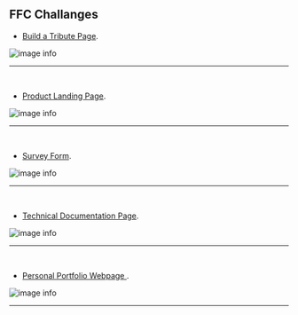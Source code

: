 ## FFC Challanges

- [Build a Tribute Page](https://ugurkarakurt.github.io/FreeCodeCamp-Responsive_Web_Design_Challanges/Build%20a%20Tribute%20Page/).

![image info](responsive_navbar/screenshot.png)
<hr>
<br>

- [Product Landing Page](https://ugurkarakurt.github.io/FreeCodeCamp-Responsive_Web_Design_Challanges/Product%20Landing%20Page/).

![image info](Moonlight-Parallax-Effect/screenshot.png)
<hr>
<br>

- [Survey Form](https://ugurkarakurt.github.io/FreeCodeCamp-Responsive_Web_Design_Challanges/Survey%20Form/).

![image info](Moonlight-Parallax-Effect/screenshot.png)
<hr>
<br>

- [Technical Documentation Page](https://ugurkarakurt.github.io/FreeCodeCamp-Responsive_Web_Design_Challanges/Technical%20Documentation%20Page/).

![image info](Moonlight-Parallax-Effect/screenshot.png)
<hr>
<br>

- [Personal Portfolio Webpage ](https://ugurkarakurt.github.io/FreeCodeCamp-Responsive_Web_Design_Challanges/Personal%20Portfolio%20Webpage/).

![image info](Moonlight-Parallax-Effect/screenshot.png)
<hr>
<br>
